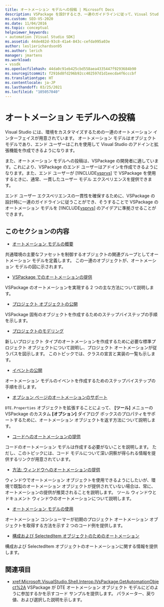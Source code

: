 ```yaml
---
title: オートメーション モデルへの投稿 | Microsoft Docs
description: VSPackage を設計するとき、一連のガイドラインに従って、Visual Studio オートメーション モデルに投稿する方法について説明します。
ms.custom: SEO-VS-2020
ms.date: 11/04/2016
ms.topic: conceptual
helpviewer_keywords:
- automation [Visual Studio SDK]
ms.assetid: 44de482d-93c8-41a4-843c-cefda995a03e
author: leslierichardson95
ms.author: lerich
manager: jmartens
ms.workload:
- vssdk
ms.openlocfilehash: 44da0c91eb425cbd558aea4335447f9293684b90
ms.sourcegitcommit: f2916d8fd296b92cc402597d1d1eecda4f6cccbf
ms.translationtype: HT
ms.contentlocale: ja-JP
ms.lasthandoff: 03/25/2021
ms.locfileid: "105057040"
---
```

# <a name="contribute-to-the-automation-model"></a>オートメーション モデルへの投稿
Visual Studio には、環境をカスタマイズするための一連のオートメーション インターフェイスが用意されています。 オートメーション モデルはオブジェクト モデルであり、エンド ユーザーはこれを使用して Visual Studio のアドインと拡張機能を作成できるようになります。

 また、オートメーション モデルへの投稿は、VSPackage の開発者に適しています。これにより、VSPackage のエンド ユーザーはアドインを作成できるようになります。また、エンド ユーザーが [!INCLUDE[vsprvs](../../code-quality/includes/vsprvs_md.md)] で VSPackage を使用するときに、通常、一貫したユーザー モデル エクスペリエンスを提供できます。

 エンド ユーザー エクスペリエンスの一貫性を確保するために、VSPackage の設計時に一連のガイドラインに従うことができ、そうすることで VSPackage のオートメーション モデルを [!INCLUDE[vsprvs](../../code-quality/includes/vsprvs_md.md)] のアイデアに準拠させることができます。

## <a name="in-this-section"></a>このセクションの内容
- [オートメーション モデルの概要](../../extensibility/internals/automation-model-overview.md)

 共通環境の主要なファセットを制御するオブジェクトの関連グループとしてオートメーション モデルを定義します。 この一連のオブジェクトが、オートメーション モデルの図に示されます。

- [VSPackage でのオートメーションの提供](../../extensibility/internals/providing-automation-for-vspackages.md)

 VSPackage のオートメーションを実現する 2 つの主な方法について説明します。

- [プロジェクト オブジェクトの公開](../../extensibility/internals/exposing-project-objects.md)

 VSPackage 固有のオブジェクトを作成するためのステップバイステップの手順を示します。

- [プロジェクトのモデリング](../../extensibility/internals/project-modeling.md)

 新しいプロジェクト タイプのオートメーションを作成するために必要な標準プロジェクト オブジェクトについて説明し、プロジェクト オートメーションが従うパスを図示します。 このトピックでは、クラスの宣言と実装の一覧も示します。

- [イベントの公開](../../extensibility/internals/exposing-events-in-the-visual-studio-sdk.md)

 オートメーション モデルのイベントを作成するためのステップバイステップの手順を示します。

- [オプション ページのオートメーションのサポート](../../extensibility/internals/automation-support-for-options-pages.md)

 `DTE.Properties` オブジェクトを拡張することによって、 **[ツール]** メニューの VSPackage のカスタム **[オプション]** ダイアログ ボックスのプロパティをサポートするために、オートメーション オブジェクトを返す方法について説明します。

- [コードへのオートメーションの提供](../../extensibility/internals/providing-automation-for-code.md)

 コードのオートメーション モデルは作成する必要がないことを説明します。 ただし、このトピックには、コード モデルについて深い洞察が得られる情報を提供するリンクが用意されています。

- [方法: ウィンドウへのオートメーションの提供](../../extensibility/internals/how-to-provide-automation-for-windows.md)

 ウィンドウでオートメーション オブジェクトを使用できるようにしたいが、環境で既製のオートメーション オブジェクトが提供されていない場合は、常に、オートメーションの提供が推奨されることを説明します。 ツール ウィンドウとドキュメント ウィンドウのオートメーションについて説明します。

- [オートメーション モデルの使用](../../extensibility/internals/using-the-automation-model.md)

 オートメーション コンシューマーが初期のプロジェクト オートメーション オブジェクトを取得する方法を示す 2 つのコード例を提供します。

- [構成および SelectedItem オブジェクトのためのオートメーション](../../extensibility/internals/automation-for-configuration-and-selecteditem-objects.md)

 構成および SelectedItem オブジェクトのオートメーションに関する情報を提供します。

## <a name="reference"></a>関連項目
- <xref:Microsoft.VisualStudio.Shell.Interop.IVsPackage.GetAutomationObject%2A> VSPackage が DTE オートメーション オブジェクト モデルにどのように参加するかを示すコード サンプルを提供します。 パラメーター、戻り値、および選択した説明を示します。
